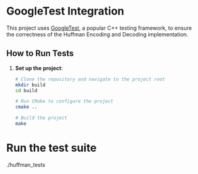 # GoogleTest Integration

This project uses [GoogleTest](https://github.com/google/googletest), a popular C++ testing framework, to ensure the correctness of the Huffman Encoding and Decoding implementation.

## How to Run Tests

1. **Set up the project**:
   ```bash
   # Clone the repository and navigate to the project root
   mkdir build
   cd build

   # Run CMake to configure the project
   cmake ..

   # Build the project
   make

  # Run the test suite
  ./huffman_tests